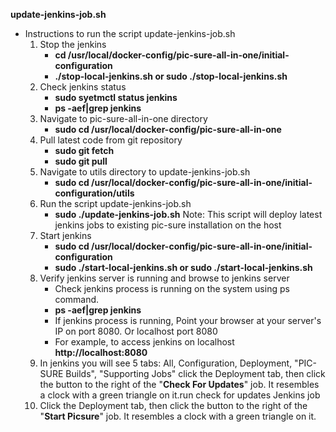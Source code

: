 **update-jenkins-job.sh**
  - Instructions to run the script update-jenkins-job.sh
    1) Stop the jenkins
       - **cd /usr/local/docker-config/pic-sure-all-in-one/initial-configuration**
       - **./stop-local-jenkins.sh or sudo ./stop-local-jenkins.sh**
	  2) Check jenkins status
	     - **sudo syetmctl status jenkins**
	     - **ps -aef|grep jenkins**
	  3) Navigate to pic-sure-all-in-one directory
	     - **sudo cd /usr/local/docker-config/pic-sure-all-in-one**
	  4) Pull latest code from git repository
	     - **sudo git fetch**
	     - **sudo git pull**
	  5) Navigate to utils directory to update-jenkins-job.sh
	     - **sudo cd /usr/local/docker-config/pic-sure-all-in-one/initial-configuration/utils**
  	6) Run the script update-jenkins-job.sh
  	   - **sudo ./update-jenkins-job.sh**
  Note: This script will deploy latest jenkins jobs to existing pic-sure installation on the host
	  7) Start jenkins
          - **sudo cd /usr/local/docker-config/pic-sure-all-in-one/initial-configuration**
          - **sudo ./start-local-jenkins.sh or sudo ./start-local-jenkins.sh**
    8) Verify jenkins server is running and browse to jenkins server
       - Check jenkins process is running on the system using ps command.
       - **ps -aef|grep jenkins**
       - If jenkins process is running, Point your browser at your server's IP on port 8080. Or localhost port 8080
       - For example, to access jenkins on localhost **http://localhost:8080**
	  9) In jenkins you will see 5 tabs: All, Configuration, Deployment, "PIC-SURE Builds", "Supporting Jobs"
    click the Deployment tab, then click the button to the right of the "**Check For Updates**" job. It resembles a clock with a green triangle on it.run check for updates Jenkins job
	10) Click the Deployment tab, then click the button to the right of the "**Start Picsure**" job. It resembles a clock with a green triangle on it.

